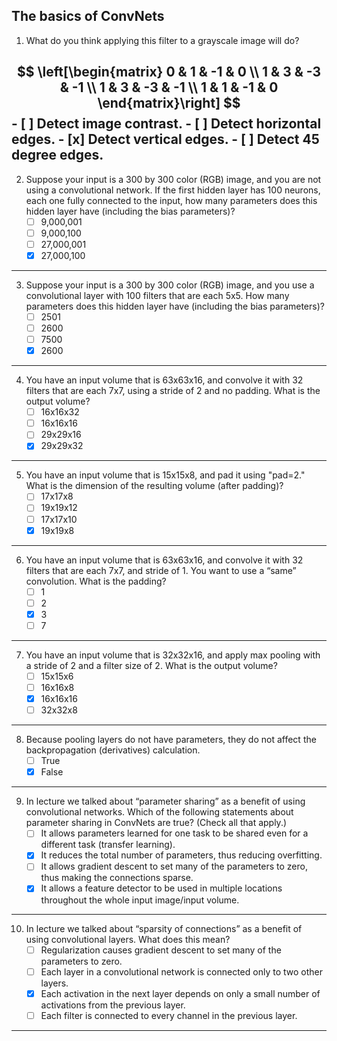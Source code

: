 ## The basics of ConvNets

1. What do you think applying this filter to a grayscale image will do?

  $$
\left[\begin{matrix}
   0 & 1 & -1 & 0 \\
   1 & 3 & -3 & -1 \\
   1 & 3 & -3 & -1 \\
   1 & 1 & -1 & 0
  \end{matrix}\right]
$$
    - [ ] Detect image contrast.
    - [ ] Detect horizontal edges.
    - [x] Detect vertical edges.
    - [ ] Detect 45 degree edges.
---
2. Suppose your input is a 300 by 300 color (RGB) image, and you are not using a convolutional network. If the first hidden layer has 100 neurons, each one fully connected to the input, how many parameters does this hidden layer have (including the bias parameters)?
    - [ ] 9,000,001
    - [ ] 9,000,100
    - [ ] 27,000,001
    - [x] 27,000,100
---
3. Suppose your input is a 300 by 300 color (RGB) image, and you use a convolutional layer with 100 filters that are each 5x5. How many parameters does this hidden layer have (including the bias parameters)?
    - [ ] 2501
    - [ ] 2600
    - [ ] 7500
    - [x] 2600
---
4. You have an input volume that is 63x63x16, and convolve it with 32 filters that are each 7x7, using a stride of 2 and no padding. What is the output volume?
    - [ ] 16x16x32
    - [ ] 16x16x16
    - [ ] 29x29x16
    - [x] 29x29x32
---
5. You have an input volume that is 15x15x8, and pad it using "pad=2." What is the dimension of the resulting volume (after padding)?
    - [ ] 17x17x8
    - [ ] 19x19x12
    - [ ] 17x17x10
    - [x] 19x19x8
---
6. You have an input volume that is 63x63x16, and convolve it with 32 filters that are each 7x7, and stride of 1. You want to use a “same” convolution. What is the padding?
    - [ ] 1
    - [ ] 2
    - [x] 3
    - [ ] 7
---
7. You have an input volume that is 32x32x16, and apply max pooling with a stride of 2 and a filter size of 2. What is the output volume?
    - [ ] 15x15x6
    - [ ] 16x16x8
    - [x] 16x16x16
    - [ ] 32x32x8
---
8. Because pooling layers do not have parameters, they do not affect the backpropagation (derivatives) calculation.
    - [ ] True
    - [x] False
---
9. In lecture we talked about “parameter sharing” as a benefit of using convolutional networks. Which of the following statements about parameter sharing in ConvNets are true? (Check all that apply.)
    - [ ] It allows parameters learned for one task to be shared even for a different task (transfer learning).
    - [x] It reduces the total number of parameters, thus reducing overfitting.
    - [ ] It allows gradient descent to set many of the parameters to zero, thus making the connections sparse.
    - [x] It allows a feature detector to be used in multiple locations throughout the whole input image/input volume.
---
10. In lecture we talked about “sparsity of connections” as a benefit of using convolutional layers. What does this mean?
    - [ ] Regularization causes gradient descent to set many of the parameters to zero.
    - [ ] Each layer in a convolutional network is connected only to two other layers.
    - [x] Each activation in the next layer depends on only a small number of activations from the previous layer.
    - [ ] Each filter is connected to every channel in the previous layer.
---